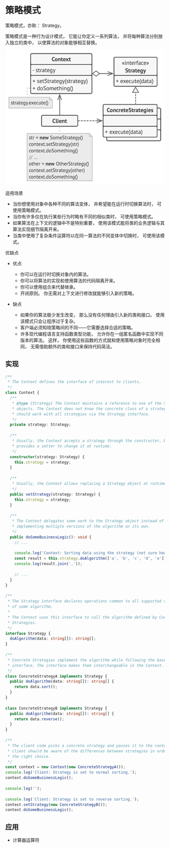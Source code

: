 # 策略模式

策略模式，亦称： Strategy。

策略模式是一种行为设计模式， 它能让你定义一系列算法， 并将每种算法分别放入独立的类中， 以使算法的对象能够相互替换。

![strategy.png](./strategy.png)

适用场景

- 当你想使用对象中各种不同的算法变体， 并希望能在运行时切换算法时， 可使用策略模式。
- 当你有许多仅在执行某些行为时略有不同的相似类时， 可使用策略模式。
- 如果算法在上下文的逻辑中不是特别重要， 使用该模式能将类的业务逻辑与其算法实现细节隔离开来。
- 当类中使用了复杂条件运算符以在同一算法的不同变体中切换时， 可使用该模式。

优缺点

- 优点

    - 你可以在运行时切换对象内的算法。
    - 你可以将算法的实现和使用算法的代码隔离开来。
    - 你可以使用组合来代替继承。
    - 开闭原则。 你无需对上下文进行修改就能够引入新的策略。

- 缺点

    - 如果你的算法极少发生改变， 那么没有任何理由引入新的类和接口。 使用该模式只会让程序过于复杂。
    - 客户端必须知晓策略间的不同——它需要选择合适的策略。
    - 许多现代编程语言支持函数类型功能， 允许你在一组匿名函数中实现不同版本的算法。 这样， 你使用这些函数的方式就和使用策略对象时完全相同， 无需借助额外的类和接口来保持代码简洁。

## 实现

```ts
/**
 * The Context defines the interface of interest to clients.
 */
class Context {
  /**
   * @type {Strategy} The Context maintains a reference to one of the Strategy
   * objects. The Context does not know the concrete class of a strategy. It
   * should work with all strategies via the Strategy interface.
   */
  private strategy: Strategy;

  /**
   * Usually, the Context accepts a strategy through the constructor, but also
   * provides a setter to change it at runtime.
   */
  constructor(strategy: Strategy) {
    this.strategy = strategy;
  }

  /**
   * Usually, the Context allows replacing a Strategy object at runtime.
   */
  public setStrategy(strategy: Strategy) {
    this.strategy = strategy;
  }

  /**
   * The Context delegates some work to the Strategy object instead of
   * implementing multiple versions of the algorithm on its own.
   */
  public doSomeBusinessLogic(): void {
    // ...

    console.log('Context: Sorting data using the strategy (not sure how it\'ll do it)');
    const result = this.strategy.doAlgorithm(['a', 'b', 'c', 'd', 'e']);
    console.log(result.join(','));

    // ...
  }
}

/**
 * The Strategy interface declares operations common to all supported versions
 * of some algorithm.
 *
 * The Context uses this interface to call the algorithm defined by Concrete
 * Strategies.
 */
interface Strategy {
  doAlgorithm(data: string[]): string[];
}

/**
 * Concrete Strategies implement the algorithm while following the base Strategy
 * interface. The interface makes them interchangeable in the Context.
 */
class ConcreteStrategyA implements Strategy {
  public doAlgorithm(data: string[]): string[] {
    return data.sort();
  }
}

class ConcreteStrategyB implements Strategy {
  public doAlgorithm(data: string[]): string[] {
    return data.reverse();
  }
}

/**
 * The client code picks a concrete strategy and passes it to the context. The
 * client should be aware of the differences between strategies in order to make
 * the right choice.
 */
const context = new Context(new ConcreteStrategyA());
console.log('Client: Strategy is set to normal sorting.');
context.doSomeBusinessLogic();

console.log('');

console.log('Client: Strategy is set to reverse sorting.');
context.setStrategy(new ConcreteStrategyB());
context.doSomeBusinessLogic();
```

## 应用

- 计算器运算符
